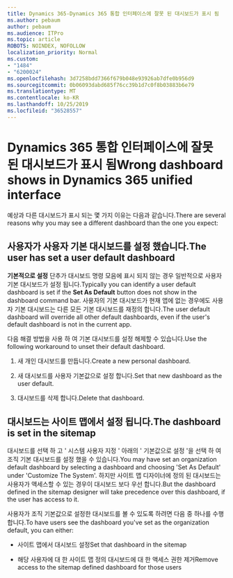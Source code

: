 ```yaml
---
title: Dynamics 365-Dynamics 365 통합 인터페이스에 잘못 된 대시보드가 표시 됨
ms.author: pebaum
author: pebaum
ms.audience: ITPro
ms.topic: article
ROBOTS: NOINDEX, NOFOLLOW
localization_priority: Normal
ms.custom:
- "1484"
- "6200024"
ms.openlocfilehash: 3d7258bdd7366f679b048e93926ab7dfe0b956d9
ms.sourcegitcommit: 0b06093dabd685f76cc39b1d7c0f8b03883b6e79
ms.translationtype: MT
ms.contentlocale: ko-KR
ms.lasthandoff: 10/25/2019
ms.locfileid: "36528557"
---
```

# <a name="wrong-dashboard-shows-in-dynamics-365-unified-interface"></a><span data-ttu-id="598c3-102">Dynamics 365 통합 인터페이스에 잘못 된 대시보드가 표시 됨</span><span class="sxs-lookup"><span data-stu-id="598c3-102">Wrong dashboard shows in Dynamics 365 unified interface</span></span>

<span data-ttu-id="598c3-103">예상과 다른 대시보드가 표시 되는 몇 가지 이유는 다음과 같습니다.</span><span class="sxs-lookup"><span data-stu-id="598c3-103">There are several reasons why you may see a different dashboard than the one you expect:</span></span>

## <a name="the-user-has-set-a-user-default-dashboard"></a><span data-ttu-id="598c3-104">사용자가 사용자 기본 대시보드를 설정 했습니다.</span><span class="sxs-lookup"><span data-stu-id="598c3-104">The user has set a user default dashboard</span></span> 

<span data-ttu-id="598c3-105">**기본적으로 설정** 단추가 대시보드 명령 모음에 표시 되지 않는 경우 일반적으로 사용자 기본 대시보드가 설정 됩니다.</span><span class="sxs-lookup"><span data-stu-id="598c3-105">Typically you can identify a user default dashboard is set if the **Set As Default** button does not show in the dashboard command bar.</span></span> <span data-ttu-id="598c3-106">사용자의 기본 대시보드가 현재 앱에 없는 경우에도 사용자 기본 대시보드는 다른 모든 기본 대시보드를 재정의 합니다.</span><span class="sxs-lookup"><span data-stu-id="598c3-106">The user default dashboard will override all other default dashboards, even if the user's default dashboard is not in the current app.</span></span>

<span data-ttu-id="598c3-107">다음 해결 방법을 사용 하 여 기본 대시보드를 설정 해제할 수 있습니다.</span><span class="sxs-lookup"><span data-stu-id="598c3-107">Use the following workaround to unset their default dashboard.</span></span>

1. <span data-ttu-id="598c3-108">새 개인 대시보드를 만듭니다.</span><span class="sxs-lookup"><span data-stu-id="598c3-108">Create a new personal dashboard.</span></span>

2. <span data-ttu-id="598c3-109">새 대시보드를 사용자 기본값으로 설정 합니다.</span><span class="sxs-lookup"><span data-stu-id="598c3-109">Set that new dashboard as the user default.</span></span>

3. <span data-ttu-id="598c3-110">대시보드를 삭제 합니다.</span><span class="sxs-lookup"><span data-stu-id="598c3-110">Delete that dashboard.</span></span>

## <a name="the-dashboard-is-set-in-the-sitemap"></a><span data-ttu-id="598c3-111">대시보드는 사이트 맵에서 설정 됩니다.</span><span class="sxs-lookup"><span data-stu-id="598c3-111">The dashboard is set in the sitemap</span></span>

<span data-ttu-id="598c3-112">대시보드를 선택 하 고 ' 시스템 사용자 지정 ' 아래의 ' 기본값으로 설정 '을 선택 하 여 조직 기본 대시보드를 설정 했을 수 있습니다.</span><span class="sxs-lookup"><span data-stu-id="598c3-112">You may have set an organization default dashboard by selecting a dashboard and choosing 'Set As Default' under 'Customize The System'.</span></span> <span data-ttu-id="598c3-113">하지만 사이트 맵 디자이너에 정의 된 대시보드는 사용자가 액세스할 수 있는 경우이 대시보드 보다 우선 합니다.</span><span class="sxs-lookup"><span data-stu-id="598c3-113">But the dashboard defined in the sitemap designer will take precedence over this dashboard, if the user has access to it.</span></span>

<span data-ttu-id="598c3-114">사용자가 조직 기본값으로 설정한 대시보드를 볼 수 있도록 하려면 다음 중 하나를 수행 합니다.</span><span class="sxs-lookup"><span data-stu-id="598c3-114">To have users see the dashboard you've set as the organization default, you can either:</span></span>

* <span data-ttu-id="598c3-115">사이트 맵에서 대시보드 설정</span><span class="sxs-lookup"><span data-stu-id="598c3-115">Set that dashboard in the sitemap</span></span>

* <span data-ttu-id="598c3-116">해당 사용자에 대 한 사이트 맵 정의 대시보드에 대 한 액세스 권한 제거</span><span class="sxs-lookup"><span data-stu-id="598c3-116">Remove access to the sitemap defined dashboard for those users</span></span>
